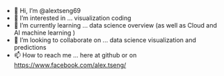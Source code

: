 - 👋 Hi, I’m @alextseng69
- 👀 I’m interested in ... visualization coding
- 🌱 I’m currently learning ... data science overview (as well as Cloud and AI machine learning )
- 💞️ I’m looking to collaborate on ... data science visualization and predictions
- 📫 How to reach me ... here at github or on https://www.facebook.com/alex.tseng/

<!---
alextseng69/alextseng69 is a ✨ special ✨ repository because its `README.md` (this file) appears on your GitHub profile.
You can click the Preview link to take a look at your changes.
--->
